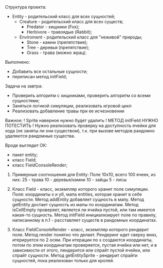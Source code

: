 Структура проекта:
- Entity - родительский класс для всех сущностей;
  - Creature - родительский класс для всех существ;
    - Predator - хищники (Fox);
    - Herbivore - травоядые (Rabbit);
  - Enviroment - родительский класс для "неживой" природы;
    - Stone - камни (препятствие);
    - Tree - деревья (препятствие);
    - Grass - трава (можно жрац).

Выполнено:
- Добавить все остальные сущности;
- переписан метод initField;

Задача на завтра:
- Проверить алгоритм с хищниками, проверить алгоритм со всеми сущностями;
- Заняться логикой симуляции, реализовать игровой цикл
- Реализовать добавление травы при ее исчезновении

Важное:
! Sprite наверное нужно будет удалить
! МЕТОД initField НУЖНО ПОТЕСТИТЬ
! Нужно реализовать проверку на доступность ячейки для хода (не заняты ли они существом), т.к. при вызове методов
  рандомно удаляются рандомные существа.

Вроде выглядит ОК:
- пакет entity;
- класс Field;
- класс FieldConsoleRender;

1. Примерные соотношения для Entity:
Поле 10х10, всего 100 ячеек, из них:
25 - трава
10 - деревья/камни
10 - зайцы
5 - лисы

2. Класс Field - класс, экземпляр которого хранит поле симуляции. 
Поля: координаты x и yб, мапа entities, которая хранит в себе сущности.
Метод addEntity добавляет сущность в мапу.
Метод getEntity достает сущность из мапы по координатам.
Метод isCellEmpty проверяет, является ли ячейка пустой, или там имеется какая-то сущность.
Метод initField инициализирует поле по правилу, написанному в п.1 - расставляет существ в рандомных координатах.

3. Класс FieldConsoleRender - класс, экземпляр которого рендерит поле.
Метод render понятно что делает.
  Рендеринг идет сверху вниз, итерируется по 2 осям. При итерации по х создаются координаты, потом по этим координатам 
  проверяется, пустая ячейка или нет, и в зависимости от этого, пендерится или спрайт пустой ячейки, или спрайт сущности.
Метод getEntitySprite - рендерит спрайти сущностей, пока реализован только для кролей.
